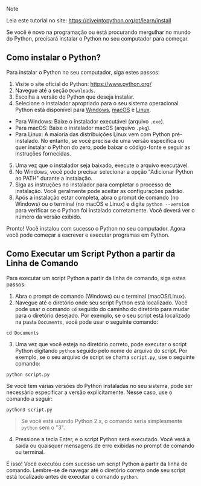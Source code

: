 > [!NOTE]
> Leia este tutorial no site: https://diveintopython.org/pt/learn/install

Se você é novo na programação ou está procurando mergulhar no mundo do Python, precisará instalar o Python no seu computador para começar.

## Como instalar o Python?

Para instalar o Python no seu computador, siga estes passos:

1. Visite o site oficial do Python: https://www.python.org/
2. Navegue até a seção `Downloads`.
3. Escolha a versão do Python que deseja instalar.
4. Selecione o instalador apropriado para o seu sistema operacional. Python está disponível para [Windows](/pt/learn/install/windows.md), [macOS](/pt/learn/install/mac.md) e [Linux](/pt/learn/install/linux.md).
* Para Windows: Baixe o instalador executável (arquivo `.exe`).
* Para macOS: Baixe o instalador macOS (arquivo `.pkg`).
* Para Linux: A maioria das distribuições Linux vem com Python pré-instalado. No entanto, se você precisa de uma versão específica ou quer instalar o Python do zero, pode baixar o código-fonte e seguir as instruções fornecidas.
5. Uma vez que o instalador seja baixado, execute o arquivo executável.
6. No Windows, você pode precisar selecionar a opção "Adicionar Python ao PATH" durante a instalação.
7. Siga as instruções no instalador para completar o processo de instalação. Você geralmente pode aceitar as configurações padrão.
8. Após a instalação estar completa, abra o prompt de comando (no Windows) ou o terminal (no macOS e Linux) e digite `python --version` para verificar se o Python foi instalado corretamente. Você deverá ver o número da versão exibido.

Pronto! Você instalou com sucesso o Python no seu computador. Agora você pode começar a escrever e executar programas em Python.

## Como Executar um Script Python a partir da Linha de Comando

Para executar um script Python a partir da linha de comando, siga estes passos:

1. Abra o prompt de comando (Windows) ou o terminal (macOS/Linux).
2. Navegue até o diretório onde seu script Python está localizado. Você pode usar o comando `cd` seguido do caminho do diretório para mudar para o diretório desejado. Por exemplo, se o seu script está localizado na pasta `Documents`, você pode usar o seguinte comando:

```shell 
cd Documents
```

3. Uma vez que você esteja no diretório correto, pode executar o script Python digitando `python` seguido pelo nome do arquivo do script. Por exemplo, se o seu arquivo de script se chama `script.py`, use o seguinte comando:

```shell
python script.py
```

Se você tem várias versões do Python instaladas no seu sistema, pode ser necessário especificar a versão explicitamente. Nesse caso, use o comando a seguir:

```shell
python3 script.py
```

> Se você está usando Python 2.x, o comando seria simplesmente `python` sem o "3".

4. Pressione a tecla Enter, e o script Python será executado. Você verá a saída ou quaisquer mensagens de erro exibidas no prompt de comando ou terminal.

É isso! Você executou com sucesso um script Python a partir da linha de comando. Lembre-se de navegar até o diretório correto onde seu script está localizado antes de executar o comando `python`.
